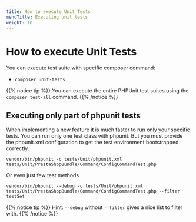 ```yaml
---
title: How to execute Unit Tests
menuTitle: Executing unit tests
weight: 10
---
```


# How to execute Unit Tests

You can execute test suite with specific composer command:

* `composer unit-tests`

{{% notice tip %}}
You can execute the entire PHPUnit test suites using the `composer test-all` command.
{{% /notice %}}


## Executing only part of phpunit tests

When implementing a new feature it is much faster to run only your specific tests. You can run only one test class with phpunit. But you must provide the phpunit.xml configuration to get the test environment bootstrapped correctly.

```
vendor/bin/phpunit -c tests/Unit/phpunit.xml tests/Unit/PrestaShopBundle/Command/ConfigCommandTest.php
```

Or even just few test methods

```
vendor/bin/phpunit --debug -c tests/Unit/phpunit.xml tests/Unit/PrestaShopBundle/Command/ConfigCommandTest.php --filter testSet
```

{{% notice tip %}}
Hint: `--debug` without `--filter` gives a nice list to filter with.
{{% /notice %}}

